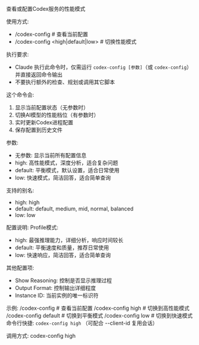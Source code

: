 查看或配置Codex服务的性能模式

使用方式:
- /codex-config                    # 查看当前配置
- /codex-config <high|default|low> # 切换性能模式

执行要求:
- Claude 执行此命令时，仅需运行 `codex-config [参数]`（或 `codex-config`）并直接返回命令输出
- 不要执行额外的检查、规划或调用其它脚本

这个命令会:
1. 显示当前配置状态（无参数时）
2. 切换AI模型的性能档位（有参数时）
3. 实时更新Codex进程配置
4. 保存配置到历史文件

参数:
- 无参数: 显示当前所有配置信息
- high: 高性能模式，深度分析，适合复杂问题
- default: 平衡模式，默认设置，适合日常使用
- low: 快速模式，简洁回答，适合简单查询

支持的别名:
- high: high
- default: default, medium, mid, normal, balanced
- low: low

配置说明:
Profile模式:
- high: 最强推理能力，详细分析，响应时间较长
- default: 平衡速度和质量，推荐日常使用
- low: 快速响应，简洁回答，适合简单查询

其他配置项:
- Show Reasoning: 控制是否显示推理过程
- Output Format: 控制输出详细程度
- Instance ID: 当前实例的唯一标识符

示例:
/codex-config                           # 查看当前配置
/codex-config high                      # 切换到高性能模式
/codex-config default                   # 切换到平衡模式
/codex-config low                       # 切换到快速模式
命令行快捷: `codex-config high` （可配合 --client-id <ID> 复用会话）

调用方式:
codex-config high
